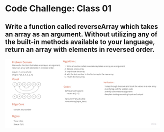 # Code Challenge: Class 01

## Write a function called reverseArray which takes an array as an argument. Without utilizing any of the built-in methods available to your language, return an array with elements in reversed order.

![whiteboard](./arrayReverse.jpg)
